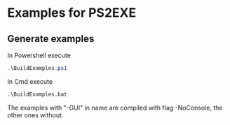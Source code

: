 # Examples for PS2EXE

## Generate examples

In Powershell execute
```powershell
.\BuildExamples.ps1
```

In Cmd execute
```cmd
.\BuildExamples.bat
```

The examples with "-GUI" in name are compiled with flag -NoConsole, the other ones without.
